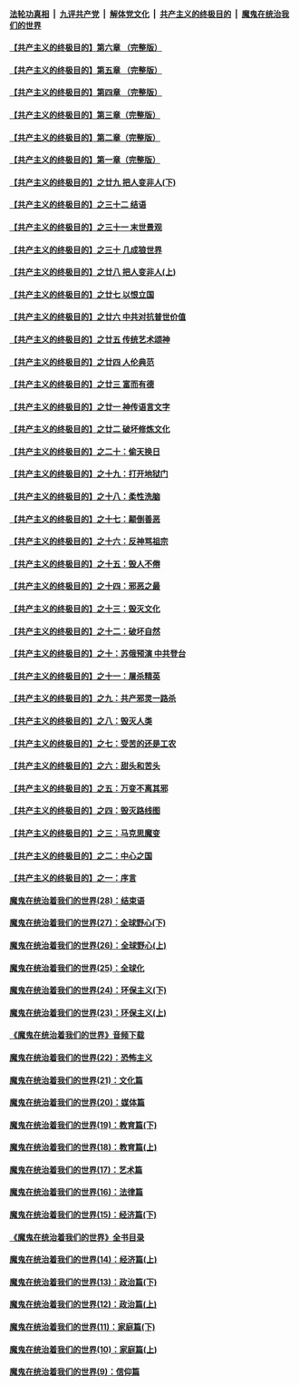 ####  [法轮功真相](../../../../basic/blob/master/README.md?t=06050031) &nbsp;|&nbsp; [九评共产党](../../../../9ping.md/blob/master/README.md?t=06050031) &nbsp;|&nbsp; [解体党文化](../../../../jtdwh.md/blob/master/README.md?t=06050031)  &nbsp;|&nbsp; [共产主义的终极目的](../../../../gczydzjmd.md/blob/master/README.md?t=06050031) &nbsp;|&nbsp; [魔鬼在统治我们的世界](../../../../mgztzwmdsj.md/blob/master/README.md?t=06050031) 

#### [【共产主义的终极目的】第六章 （完整版）](../pages/nsc422/n11428913.md?t=06050031) 

#### [【共产主义的终极目的】第五章 （完整版）](../pages/nsc422/n11428912.md?t=06050031) 

#### [【共产主义的终极目的】第四章 （完整版）](../pages/nsc422/n11428907.md?t=06050031) 

#### [【共产主义的终极目的】第三章（完整版）](../pages/nsc422/n11428848.md?t=06050031) 

#### [【共产主义的终极目的】第二章（完整版）](../pages/nsc422/n11428831.md?t=06050031) 

#### [【共产主义的终极目的】第一章（完整版）](../pages/nsc422/n11417651.md?t=06050031) 

#### [【共产主义的终极目的】之廿九 把人变非人(下)](../pages/nsc422/n11344140.md?t=06050031) 

#### [【共产主义的终极目的】之三十二 结语](../pages/nsc422/n11360535.md?t=06050031) 

#### [【共产主义的终极目的】之三十一 末世景观](../pages/nsc422/n11351129.md?t=06050031) 

#### [【共产主义的终极目的】之三十 几成狼世界](../pages/nsc422/n11348280.md?t=06050031) 

#### [【共产主义的终极目的】之廿八 把人变非人(上)](../pages/nsc422/n11340492.md?t=06050031) 

#### [【共产主义的终极目的】之廿七 以恨立国](../pages/nsc422/n11336944.md?t=06050031) 

#### [【共产主义的终极目的】之廿六 中共对抗普世价值](../pages/nsc422/n11324785.md?t=06050031) 

#### [【共产主义的终极目的】之廿五 传统艺术颂神](../pages/nsc422/n11296396.md?t=06050031) 

#### [【共产主义的终极目的】之廿四 人伦典范](../pages/nsc422/n11296397.md?t=06050031) 

#### [【共产主义的终极目的】之廿三 富而有德](../pages/nsc422/n11283598.md?t=06050031) 

#### [【共产主义的终极目的】之廿一 神传语言文字](../pages/nsc422/n11263265.md?t=06050031) 

#### [【共产主义的终极目的】之廿二 破坏修炼文化](../pages/nsc422/n11245728.md?t=06050031) 

#### [【共产主义的终极目的】之二十：偷天换日](../pages/nsc422/n11238846.md?t=06050031) 

#### [【共产主义的终极目的】之十九：打开地狱门](../pages/nsc422/n11206376.md?t=06050031) 

#### [【共产主义的终极目的】之十八：柔性洗脑](../pages/nsc422/n11199994.md?t=06050031) 

#### [【共产主义的终极目的】之十七：颠倒善恶](../pages/nsc422/n11179782.md?t=06050031) 

#### [【共产主义的终极目的】之十六：反神骂祖宗](../pages/nsc422/n11166798.md?t=06050031) 

#### [【共产主义的终极目的】之十五：毁人不倦](../pages/nsc422/n11166792.md?t=06050031) 

#### [【共产主义的终极目的】之十四：邪恶之最](../pages/nsc422/n11150249.md?t=06050031) 

#### [【共产主义的终极目的】之十三：毁灭文化](../pages/nsc422/n11135227.md?t=06050031) 

#### [【共产主义的终极目的】之十二：破坏自然](../pages/nsc422/n11135214.md?t=06050031) 

#### [【共产主义的终极目的】之十：苏俄预演 中共登台](../pages/nsc422/n11118424.md?t=06050031) 

#### [【共产主义的终极目的】之十一：屠杀精英](../pages/nsc422/n11118442.md?t=06050031) 

#### [【共产主义的终极目的】之九：共产邪灵一路杀](../pages/nsc422/n11114139.md?t=06050031) 

#### [【共产主义的终极目的】之八：毁灭人类](../pages/nsc422/n11108503.md?t=06050031) 

#### [【共产主义的终极目的】之七：受苦的还是工农](../pages/nsc422/n11101809.md?t=06050031) 

#### [【共产主义的终极目的】之六：甜头和苦头](../pages/nsc422/n11096971.md?t=06050031) 

#### [【共产主义的终极目的】之五：万变不离其邪](../pages/nsc422/n11091285.md?t=06050031) 

#### [【共产主义的终极目的】之四：毁灭路线图](../pages/nsc422/n11086284.md?t=06050031) 

#### [【共产主义的终极目的】之三：马克思魔变](../pages/nsc422/n11061941.md?t=06050031) 

#### [【共产主义的终极目的】之二：中心之国](../pages/nsc422/n11047728.md?t=06050031) 

#### [【共产主义的终极目的】之一：序言](../pages/nsc422/n11086077.md?t=06050031) 

#### [魔鬼在统治着我们的世界(28)：结束语](../pages/nsc422/n10936246.md?t=06050031) 

#### [魔鬼在统治着我们的世界(27)：全球野心(下)](../pages/nsc422/n10928319.md?t=06050031) 

#### [魔鬼在统治着我们的世界(26)：全球野心(上)](../pages/nsc422/n10900318.md?t=06050031) 

#### [魔鬼在统治着我们的世界(25)：全球化](../pages/nsc422/n10788205.md?t=06050031) 

#### [魔鬼在统治着我们的世界(24)：环保主义(下)](../pages/nsc422/n10695307.md?t=06050031) 

#### [魔鬼在统治着我们的世界(23)：环保主义(上)](../pages/nsc422/n10688613.md?t=06050031) 

#### [《魔鬼在统治着我们的世界》音频下载](../pages/nsc422/n10635553.md?t=06050031) 

#### [魔鬼在统治着我们的世界(22)：恐怖主义](../pages/nsc422/n10614727.md?t=06050031) 

#### [魔鬼在统治着我们的世界(21)：文化篇](../pages/nsc422/n10597706.md?t=06050031) 

#### [魔鬼在统治着我们的世界(20)：媒体篇](../pages/nsc422/n10586579.md?t=06050031) 

#### [魔鬼在统治着我们的世界(19)：教育篇(下)](../pages/nsc422/n10564808.md?t=06050031) 

#### [魔鬼在统治着我们的世界(18)：教育篇(上)](../pages/nsc422/n10526970.md?t=06050031) 

#### [魔鬼在统治着我们的世界(17)：艺术篇](../pages/nsc422/n10499093.md?t=06050031) 

#### [魔鬼在统治着我们的世界(16)：法律篇](../pages/nsc422/n10485969.md?t=06050031) 

#### [魔鬼在统治着我们的世界(15)：经济篇(下)](../pages/nsc422/n10469975.md?t=06050031) 

#### [《魔鬼在统治着我们的世界》全书目录](../pages/nsc422/n10464261.md?t=06050031) 

#### [魔鬼在统治着我们的世界(14)：经济篇(上)](../pages/nsc422/n10457370.md?t=06050031) 

#### [魔鬼在统治着我们的世界(13)：政治篇(下)](../pages/nsc422/n10448270.md?t=06050031) 

#### [魔鬼在统治着我们的世界(12)：政治篇(上)](../pages/nsc422/n10444576.md?t=06050031) 

#### [魔鬼在统治着我们的世界(11)：家庭篇(下)](../pages/nsc422/n10440961.md?t=06050031) 

#### [魔鬼在统治着我们的世界(10)：家庭篇(上)](../pages/nsc422/n10435448.md?t=06050031) 

#### [魔鬼在统治着我们的世界(9)：信仰篇](../pages/nsc422/n10432159.md?t=06050031) 

